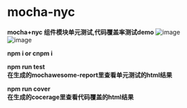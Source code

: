 # mocha-nyc
**mocha+nyc 组件模块单元测试,代码覆盖率测试demo**
![image](https://github.com/guozhikun/mocha-nyc/blob/master/template/image/cordCover.png)  
![image](https://github.com/guozhikun/mocha-nyc/blob/master/template/image/test.png)  
      
**npm i or cnpm i**
  
**npm run test**  
**在生成的mochawesome-report里查看单元测试的html结果**  
  
**npm run cover**  
**在生成的cocerage里查看代码覆盖的html结果**
  
 

 